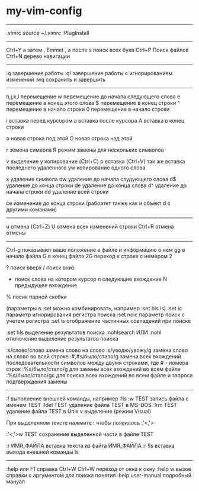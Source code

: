 # my-vim-config
 

-------------------------

.vimrc
source ~/.vimrc
:PlugInstall

-------------------------

Ctrl+Y а затем , Emmet
, а после s поиск всех букв
Ctrl+P Поиск файлов
Ctrl+N дерево навигации

-------------------------

:q завершение работы 
:q! завершение работы с игнорированием изменений
:wq сохранить и завершить 

-------------------------
h,j,k,l перемещение 
w перемещение до начала следующего слова 
e перемещение в конец этого слова 
$ перемещение в конец строки 
^ перемещение в начало строки 
0 перемещение в начало строки 

i вставка перед курсором 
a вставка после курсора 
A вставка в конец строки 

o новая строка под этой
O новая строка над этой

r земена символа 
R режим замены для нескольких символов 

v выделение 
y копирование (Ctrl+C)
p вставка (Ctrl+V) так же вставка последнего удаленного 
yw копирование одного слова 

x удаление символа 
dw удаление до начала слудующего слова 
d$ удаление до конца строки 
de удаление до конца слова 
d^ удаление до начала строки 
dd удаление всей строки 

ce изменение до конца строки (рабоатет также как и объект d c другими команами)

-------------------------

u отмена (Ctrl+Z)
U отмена всех изменений строки 
Ctrl+R отмена отмены 

-------------------------

Ctrl-g  показывает ваше положение в файле и информацию о нем
gg в начало файла 
G в конец файла
2G переход к строке с немером 2

? поиск вверх
/ поиск вниз 
* поиск слова на котором курсор
n следующие вхождение 
N предыдущее вхождение 

% посик парной скобки

(параметры в :set можно комбинировать, например :set hls is)
:set ic параметр игнорирования регистра поиска
:set noic параметр поиск с учетем регистра 
:set is отображение частичных совпадений при поиске

:set hls выделение результатов поиска 
:nohlsearch ИЛИ :nohl  отключение выделение результатов поиска

:s/слово/слово замена слово на слово
:s/уводю/увожу/g замена слово на слово во всей строке 
:#,#s/было/стало/g замена всех вхождений последовательности символов между двумя строками, где # - номера строк
:%s/было/стало/g для замены всех вхождений во всем файле
:%s/было/стало/gc для поиска всех вхождений во
всем файле и запроса подтверждения замены

-------------------------

:! выполнение внешней команды, например :!ls
:w TEST запись файла с именем TEST
:!del TEST удаление файла TEST в MS-DOS
:!rm TEST удаление файла TEST в Unix
v выделение (режим Visual)

При выделенном тексте нажмите : чтобы появилось :'<,'> 

:'<,'>w TEST сохранение выделенной части в файле TEST

:r ИМЯ_ФАЙЛА вставка текста из файта ИМЯ_ФАЙЛА
:r !ls вставка вывода внешней команды ls

-------------------------

:help или F1 справка 
Ctrl+W Ctrl+W переход от окна к окну 
:help w вызов справки с аргументом для поиска понятия 
:help user-manual подробный мануал 
